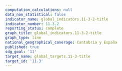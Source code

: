 ```yaml
---
computation_calculations: null
data_non_statistical: false
indicator_name: global_indicators.11-3-2-title
indicator_number: 11.3.2
reporting_status: complete
graph_title: global_indicators.11-3-2-title
graph_type: line
national_geographical_coverage: Cantabria y España
published: true
sdg_goal: '11'
target_name: global_targets.11-3-title
target_id: '11.3'
---
```

